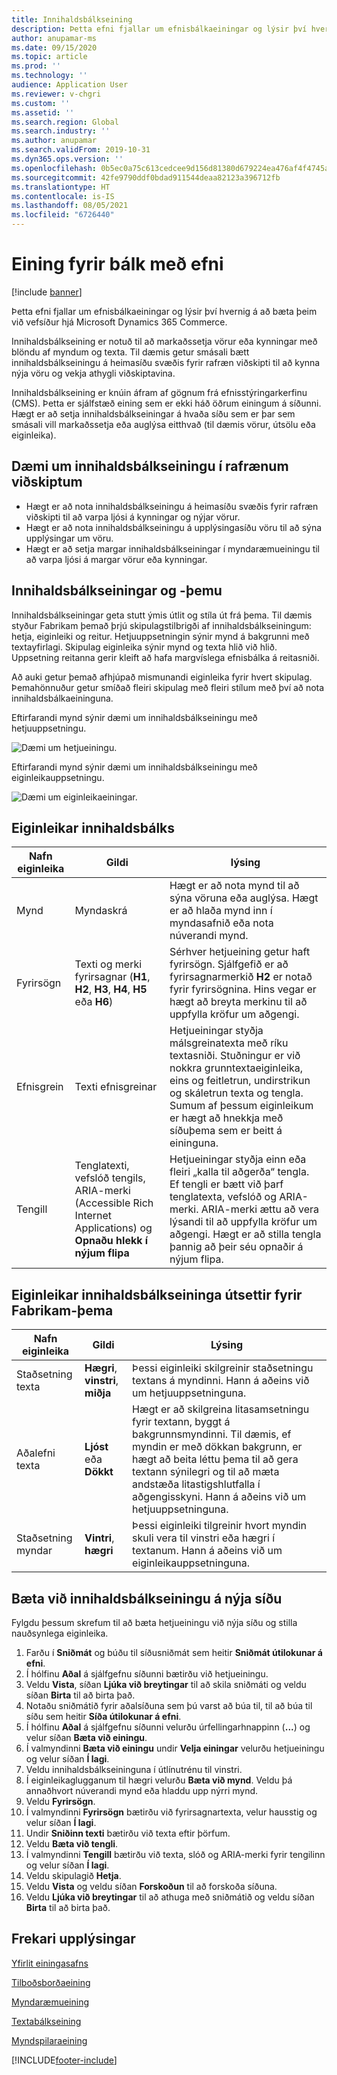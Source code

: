 ```yaml
---
title: Innihaldsbálkseining
description: Þetta efni fjallar um efnisbálkaeiningar og lýsir því hvernig á að bæta þeim við vefsíður hjá Microsoft Dynamics 365 Commerce.
author: anupamar-ms
ms.date: 09/15/2020
ms.topic: article
ms.prod: ''
ms.technology: ''
audience: Application User
ms.reviewer: v-chgri
ms.custom: ''
ms.assetid: ''
ms.search.region: Global
ms.search.industry: ''
ms.author: anupamar
ms.search.validFrom: 2019-10-31
ms.dyn365.ops.version: ''
ms.openlocfilehash: 0b5ec0a75c613cedcee9d156d81380d679224ea476af4f4745a30040f257fed8
ms.sourcegitcommit: 42fe9790ddf0bdad911544deaa82123a396712fb
ms.translationtype: HT
ms.contentlocale: is-IS
ms.lasthandoff: 08/05/2021
ms.locfileid: "6726440"
---
```

# <a name="content-block-module"></a>Eining fyrir bálk með efni

[!include [banner](includes/banner.md)]

Þetta efni fjallar um efnisbálkaeiningar og lýsir því hvernig á að bæta þeim við vefsíður hjá Microsoft Dynamics 365 Commerce.

Innihaldsbálkseining er notuð til að markaðssetja vörur eða kynningar með blöndu af myndum og texta. Til dæmis getur smásali bætt innihaldsbálkseiningu á heimasíðu svæðis fyrir rafræn viðskipti til að kynna nýja vöru og vekja athygli viðskiptavina.

Innihaldsbálkseining er knúin áfram af gögnum frá efnisstýringarkerfinu (CMS). Þetta er sjálfstæð eining sem er ekki háð öðrum einingum á síðunni. Hægt er að setja innihaldsbálkseiningar á hvaða síðu sem er þar sem smásali vill markaðssetja eða auglýsa eitthvað (til dæmis vörur, útsölu eða eiginleika).

## <a name="examples-of-content-block-module-in-e-commerce"></a>Dæmi um innihaldsbálkseiningu í rafrænum viðskiptum

- Hægt er að nota innihaldsbálkseiningu á heimasíðu svæðis fyrir rafræn viðskipti til að varpa ljósi á kynningar og nýjar vörur.
- Hægt er að nota innihaldsbálkseiningu á upplýsingasíðu vöru til að sýna upplýsingar um vöru.
- Hægt er að setja margar innihaldsbálkseiningar í myndaræmueiningu til að varpa ljósi á margar vörur eða kynningar.

## <a name="content-block-modules-and-themes"></a>Innihaldsbálkseiningar og -þemu

Innihaldsbálkseiningar geta stutt ýmis útlit og stíla út frá þema. Til dæmis styður Fabrikam þemað þrjú skipulagstilbrigði af innihaldsbálkseiningum: hetja, eiginleiki og reitur. Hetjuuppsetningin sýnir mynd á bakgrunni með textayfirlagi. Skipulag eiginleika sýnir mynd og texta hlið við hlið. Uppsetning reitanna gerir kleift að hafa margvíslega efnisbálka á reitasniði.

Að auki getur þemað afhjúpað mismunandi eiginleika fyrir hvert skipulag. Þemahönnuður getur smíðað fleiri skipulag með fleiri stílum með því að nota innihaldsbálkaeininguna.

Eftirfarandi mynd sýnir dæmi um innihaldsbálkseiningu með hetjuuppsetningu.

![Dæmi um hetjueiningu.](./media/Hero.PNG)

Eftirfarandi mynd sýnir dæmi um innihaldsbálkseiningu með eiginleikauppsetningu.

![Dæmi um eiginleikaeiningar.](./media/Feature.PNG)

## <a name="content-block-module-properties"></a>Eiginleikar innihaldsbálks

| Nafn eiginleika  | Gildi | lýsing |
|----------------|--------|-------------|
| Mynd          | Myndaskrá | Hægt er að nota mynd til að sýna vöruna eða auglýsa. Hægt er að hlaða mynd inn í myndasafnið eða nota núverandi mynd. |
| Fyrirsögn        | Texti og merki fyrirsagnar (**H1**, **H2**, **H3**, **H4**, **H5** eða **H6**) | Sérhver hetjueining getur haft fyrirsögn. Sjálfgefið er að fyrirsagnarmerkið **H2** er notað fyrir fyrirsögnina. Hins vegar er hægt að breyta merkinu til að uppfylla kröfur um aðgengi. |
| Efnisgrein      | Texti efnisgreinar | Hetjueiningar styðja málsgreinatexta með ríku textasniði. Stuðningur er við nokkra grunntextaeiginleika, eins og feitletrun, undirstrikun og skáletrun texta og tengla. Sumum af þessum eiginleikum er hægt að hnekkja með síðuþema sem er beitt á eininguna. |
| Tengill           | Tenglatexti, vefslóð tengils, ARIA-merki (Accessible Rich Internet Applications) og **Opnaðu hlekk í nýjum flipa** | Hetjueiningar styðja einn eða fleiri „kalla til aðgerða“ tengla. Ef tengli er bætt við þarf tenglatexta, vefslóð og ARIA-merki. ARIA-merki ættu að vera lýsandi til að uppfylla kröfur um aðgengi. Hægt er að stilla tengla þannig að þeir séu opnaðir á nýjum flipa. |

## <a name="content-block-module-properties-exposed-by-the-fabrikam-theme"></a>Eiginleikar innihaldsbálkseininga útsettir fyrir Fabrikam-þema 

| Nafn eiginleika  | Gildi | Lýsing |
|----------------|--------|-------------|
| Staðsetning texta | **Hægri**, **vinstri**, **miðja** | Þessi eiginleiki skilgreinir staðsetningu textans á myndinni. Hann á aðeins við um hetjuuppsetninguna. |
| Aðalefni texta     | **Ljóst** eða **Dökkt** | Hægt er að skilgreina litasamsetningu fyrir textann, byggt á bakgrunnsmyndinni. Til dæmis, ef myndin er með dökkan bakgrunn, er hægt að beita léttu þema til að gera textann sýnilegri og til að mæta andstæða litastigshlutfalla í aðgengisskyni. Hann á aðeins við um hetjuuppsetninguna.|
| Staðsetning myndar       | **Vintri**,  **hægri** | Þessi eiginleiki tilgreinir hvort myndin skuli vera til vinstri eða hægri í textanum. Hann á aðeins við um eiginleikauppsetninguna.  |

## <a name="add-a-content-block-module-to-a-new-page"></a>Bæta við innihaldsbálkseiningu á nýja síðu

Fylgdu þessum skrefum til að bæta hetjueiningu við nýja síðu og stilla nauðsynlega eiginleika.

1. Farðu í **Sniðmát** og búðu til síðusniðmát sem heitir **Sniðmát útilokunar á efni**.
1. Í hólfinu **Aðal** á sjálfgefnu síðunni bætirðu við hetjueiningu.
1. Veldu **Vista**, síðan **Ljúka við breytingar** til að skila sniðmáti og veldu síðan **Birta** til að birta það.
1. Notaðu sniðmátið fyrir aðalsíðuna sem þú varst að búa til, til að búa til síðu sem heitir **Síða útilokunar á efni**.
1. Í hólfinu **Aðal** á sjálfgefnu síðunni velurðu úrfellingarhnappinn (**...**) og velur síðan **Bæta við einingu**.
1. Í valmyndinni **Bæta við einingu** undir **Velja einingar** velurðu hetjueiningu og velur síðan **Í lagi**.
1. Veldu innihaldsbálkseininguna í útlínutrénu til vinstri.
1. Í eiginleikaglugganum til hægri velurðu **Bæta við mynd**. Veldu þá annaðhvort núverandi mynd eða hladdu upp nýrri mynd.
1. Veldu **Fyrirsögn**.
1. Í valmyndinni **Fyrirsögn** bætirðu við fyrirsagnartexta, velur hausstig og velur síðan **Í lagi**.
1. Undir **Sniðinn texti** bætirðu við texta eftir þörfum.
1. Veldu **Bæta við tengli**.
1. Í valmyndinni **Tengill** bætirðu við texta, slóð og ARIA-merki fyrir tengilinn og velur síðan **Í lagi**.
1. Veldu skipulagið **Hetja**.
1. Veldu **Vista** og veldu síðan **Forskoðun** til að forskoða síðuna.
1. Veldu **Ljúka við breytingar** til að athuga með sniðmátið og veldu síðan **Birta** til að birta það. 

## <a name="additional-resources"></a>Frekari upplýsingar

[Yfirlit einingasafns](starter-kit-overview.md)

[Tilboðsborðaeining](add-alert.md)

[Myndaræmueining](add-carousel.md)

[Textabálkseining](add-content-rich-block.md)

[Myndspilaraeining](add-video-player.md)


[!INCLUDE[footer-include](../includes/footer-banner.md)]